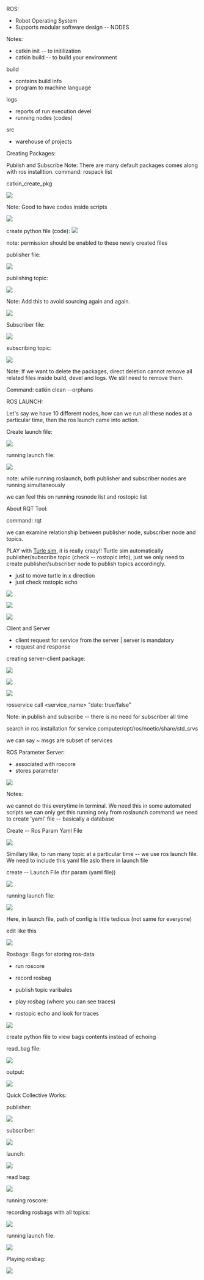 ROS:
- Robot Operating System
- Supports modular software design -- NODES

Notes:
- catkin init -- to initilization
- catkin build -- to build your environment

build
- contains build info
- program to machine language

logs
- reports of run execution
devel
- running nodes (codes)

src
- warehouse of projects


Creating Packages:

Publish and Subscribe
Note: There are many default packages comes along with ros installtion.
command: rospack list

catkin_create_pkg <name>

![](images/Pictures/10000201000002980000005AA02A981BD5EBB9E1.png)

Note:
Good to have codes inside scripts

![](images/Pictures/100002010000019B00000050B5D03FB9A0AA1E71.png)

create python file (code):
![](images/Pictures/10000201000001E40000002E4C50BA877544BBFC.png)

note: permission should be enabled to these newly created files

publisher file:

![](images/Pictures/100002010000028400000141E5CAFAE853AC66EA.png)

publishing topic:

![](images/Pictures/10000201000002990000028442BCFAE09A7481EE.png)

Note:
Add this to avoid sourcing again and again.

![](images/Pictures/1000020100000249000000841A63C7999262818E.png)

Subscriber file:

![](images/Pictures/10000201000003140000014A3DC5EF67BE6B57FD.png)

subscribing topic:

![](images/Pictures/100002010000029A00000256D995D03AEF201069.png)

Note: If we want to delete the packages, direct deletion cannot remove
all related files inside build, devel and logs. We still need to remove
them.

Command: catkin clean --orphans

ROS LAUNCH:

Let's say we have 10 different nodes, how can we run all these nodes at
a particular time, then the ros launch came into action.

Create launch file:

![](images/Pictures/100002010000036D00000088176A95DCB1973F26.png)

running launch file:

![](images/Pictures/1000020100000269000002378C8B0880A843ACA9.png)

note: while running roslaunch, both publisher and subscriber nodes are
running simultaneously

we can feel this on running rosnode list and rostopic list

About RQT Tool:

command: rqt

we can examine relationship between publisher node, subscriber node and
topics.

PLAY with [Turle sim](https://wiki.ros.org/turtlesim), it is really
crazy!!
Turtle sim automatically publisher/subscribe topic (check -- rostopic
info), just we only need to create publisher/subscriber node to publish
topics accordingly.

- just to move turtle in x direction
- just check rostopic echo

![](images/Pictures/100002010000028A00000146B59C2EDFFABDEC1F.png)

![](images/Pictures/10000201000002AE0000020ECD7230F8C143FD33.png)

![](images/Pictures/100002010000054800000294CD2C2D48C15302F5.png)


Client and Server

- client request for service from the server | server is mandatory
- request and response

creating server-client package:

![](images/Pictures/1000020100000236000002110D7A447D48A3AAE5.png)

![](images/Pictures/1000020100000219000001B611151922A4610FAC.png)

![](images/Pictures/100002010000027B00000268A801AF1CDE3F1745.png)

rosservice call <service_name> "date: true/false"

Note: in publish and subscribe -- there is no need for subscriber all
time

search in ros installation for service
computer/opt/ros/noetic/share/std_srvs

we can say ~ msgs are subset of services


ROS Parameter Server:
- associated with roscore
- stores parameter

![](images/Pictures/100002010000029E0000027788EEA72C11FF78AB.png)

Notes:

we cannot do this everytime in terminal. We need this in some automated
scripts
we can only get this running only from roslaunch command
we need to create 'yaml' file -- basically a database

Create -- Ros Param Yaml File

![](images/Pictures/100002010000013000000075B34CCE77EDBD2903.png)

Simillary like, to run many topic at a particular time -- we use ros
launch file.
We need to include this yaml file aslo there in launch file

create -- Launch File (for param (yaml file))

![](images/Pictures/100002010000035A0000008B2E24AACB150F6AA0.png)

running launch file:

![](images/Pictures/10000201000002990000029370225C5899F8BE7D.png)

Here, in launch file, path of config is little tedious (not same for
everyone)

edit like this

![](images/Pictures/10000201000002C00000007E13C5F1F7E0007270.png)

Rosbags:
Bags for storing ros-data

- run roscore
- record rosbag
- publish topic varibales

- play rosbag (where you can see traces)
- rostopic echo and look for traces

![](images/Pictures/10000201000002980000028191E7F81811320D8F.png)

create python file to view bags contents instead of echoing

read_bag file:

![](images/Pictures/100002010000031C0000012E9AB68057BDA50987.png)

output:

![](images/Pictures/10000201000002320000011C0A7FDBA03D2912FB.png)

Quick Collective Works:

publisher:

![](images/Pictures/100002010000029E0000017BC40001BDD92D7EE4.png)

subscriber:

![](images/Pictures/100002010000031E00000167B47D7202D70E3C8E.png)

launch:

![](images/Pictures/100002010000038400000099EA502A3F90B27D49.png)

read bag:

![](images/Pictures/100002010000031B0000023802A0E17C3AA8654D.png)

running roscore:

recording rosbags with all topics:

![](images/Pictures/1000020100000268000001197BD511256DF508B2.png)

running launch file:

![](images/Pictures/10000201000002730000008180B102D84F7734E4.png)

Playing rosbag:

![](images/Pictures/10000201000001E5000002582AA2084BE90965D8.png)
